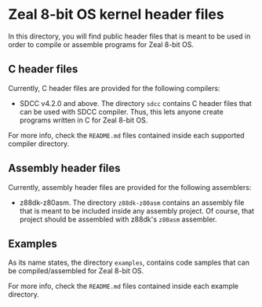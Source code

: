 # Zeal 8-bit OS kernel header files

In this directory, you will find public header files that is meant to be used in order to compile or assemble programs for Zeal 8-bit OS.

## C header files

Currently, C header files are provided for the following compilers:

* SDCC v4.2.0 and above. The directory `sdcc` contains C header files that can be used with SDCC compiler. Thus, this lets anyone create programs written in C for Zeal 8-bit OS.

For more info, check the `README.md` files contained inside each supported compiler directory.

## Assembly header files

Currently, assembly header files are provided for the following assemblers:

* z88dk-z80asm. The directory `z88dk-z80asm` contains an assembly file that is meant to be included inside any assembly project. Of course, that project should be assembled with z88dk's `z80asm` assembler. 

## Examples

As its name states, the directory `examples`, contains code samples that can be compiled/assembled for Zeal 8-bit OS.

For more info, check the `README.md` files contained inside each example directory. 